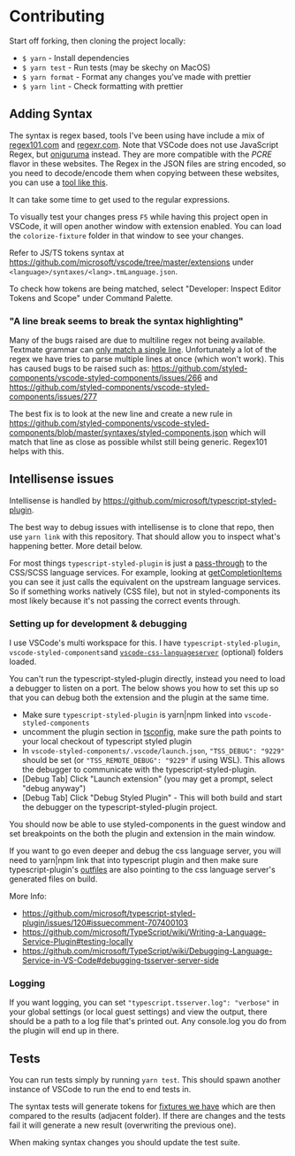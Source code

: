 # Contributing

Start off forking, then cloning the project locally:

- `$ yarn` - Install dependencies
- `$ yarn test` - Run tests (may be skechy on MacOS)
- `$ yarn format` - Format any changes you've made with prettier
- `$ yarn lint` - Check formatting with prettier

## Adding Syntax

The syntax is regex based, tools I've been using have include a mix of [regex101.com](https://regex101.com/) and [regexr.com](https://regexr.com/). Note that VSCode does
not use JavaScript Regex, but [oniguruma](https://github.com/kkos/oniguruma) instead. They are more compatible with the _PCRE_ flavor in these
websites. The Regex in the JSON files are string encoded, so you need to decode/encode them when copying between these websites, you can use a [tool like this](https://www.freeformatter.com/json-escape.html#ad-output).

It can take some time to get used to the regular expressions.

To visually test your changes press `F5` while having this project open in VSCode, it will open another window with extension enabled. You can load the `colorize-fixture` folder in that window to see your changes.

Refer to JS/TS tokens syntax at https://github.com/microsoft/vscode/tree/master/extensions under `<language>/syntaxes/<lang>.tmLanguage.json`.

To check how tokens are being matched, select "Developer: Inspect Editor Tokens and Scope" under Command Palette.

### "A line break seems to break the syntax highlighting"

Many of the bugs raised are due to multiline regex not being available.
Textmate grammar can [only match a single line](https://github.com/microsoft/vscode-textmate/issues/32). Unfortunately a lot of the regex we have tries to parse multiple lines at once (which won't work).
This has caused bugs to be raised such as: https://github.com/styled-components/vscode-styled-components/issues/266 and https://github.com/styled-components/vscode-styled-components/issues/277

The best fix is to look at the new line and create a new rule in https://github.com/styled-components/vscode-styled-components/blob/master/syntaxes/styled-components.json which will match that line as close as possible whilst still being generic. Regex101 helps with this.

## Intellisense issues

Intellisense is handled by https://github.com/microsoft/typescript-styled-plugin.

The best way to debug issues with intellisense is to clone that repo, then use `yarn link` with this repository. That should allow you to inspect what's happening better. More detail below.

For most things `typescript-styled-plugin` is just a [pass-through](https://github.com/microsoft/typescript-styled-plugin/blob/master/src/_language-service.ts#L87-L95) to the CSS/SCSS language services. For example, looking at [getCompletionItems](https://github.com/microsoft/typescript-styled-plugin/blob/master/src/_language-service.ts#L215-L244) you can see it just calls the equivalent on the upstream language services. So if something works natively (CSS file), but not in styled-components its most likely because it's not passing the correct events through.

### Setting up for development & debugging

I use VSCode's multi workspace for this. I have `typescript-styled-plugin`, `vscode-styled-components`and [`vscode-css-languageserver`](https://github.com/vscode-langservers/vscode-css-languageserver) (optional) folders loaded.

You can't run the typescript-styled-plugin directly, instead you need to load a debugger to listen on a port. The below shows you how to set this up so that you can debug both the extension and the plugin at the same time.

- Make sure `typescript-styled-plugin` is yarn|npm linked into `vscode-styled-components`
- uncomment the plugin section in [tsconfig](https://github.com/styled-components/vscode-styled-components/blob/master/tsconfig.json#L18), make sure the path points to your local checkout of typescript styled plugin
- In `vscode-styled-components/.vscode/launch.json`, `"TSS_DEBUG": "9229"` should be set (or `"TSS_REMOTE_DEBUG": "9229"` if using WSL). This allows the debugger to communicate with the typescript-styled-plugin.
- [Debug Tab] Click "Launch extension" (you may get a prompt, select "debug anyway")
- [Debug Tab] Click "Debug Styled Plugin" - This will both build and start the debugger on the typescript-styled-plugin project.

You should now be able to use styled-components in the guest window and set breakpoints on the both the plugin and extension in the main window.

If you want to go even deeper and debug the css language server, you will need to yarn|npm link that into typescript plugin and then make sure typescript-plugin's [outfiles](https://github.com/microsoft/typescript-styled-plugin/blob/main/.vscode/launch.json#L9) are also pointing to the css language server's generated files on build.

More Info:

- https://github.com/microsoft/typescript-styled-plugin/issues/120#issuecomment-707400103
- https://github.com/microsoft/TypeScript/wiki/Writing-a-Language-Service-Plugin#testing-locally
- https://github.com/microsoft/TypeScript/wiki/Debugging-Language-Service-in-VS-Code#debugging-tsserver-server-side

### Logging

If you want logging, you can set `"typescript.tsserver.log": "verbose"` in your global settings (or local guest settings) and view the output, there should be a path to a log file that's printed out. Any console.log you do from the plugin will end up in there.

## Tests

You can run tests simply by running `yarn test`.
This should spawn another instance of VSCode to run the end to end tests in.

The syntax tests will generate tokens for [fixtures we have](./src/tests/suite/colorize-fixtures) which are then compared to the results (adjacent folder). If there are changes and the tests fail it will generate a new result (overwriting the previous one).

When making syntax changes you should update the test suite.
